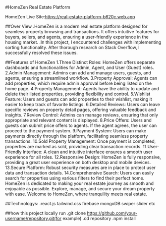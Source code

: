 #HomeZen Real Estate Platform

HomeZen Live Site:https://real-estate-platform-b620c.web.app

##Over View
.HomeZen is a modern real estate platform designed for seamless property browsing and transactions. It offers intuitive features for buyers, sellers, and agents, ensuring a user-friendly experience in the housing market.
.In this project, I encountered challenges with implementing sorting functionality. After thorough research on Stack Overflow, I successfully resolved these issues.

##Features of HomeZen
1.Three Distinct Roles: HomeZen offers separate dashboards and functionalities for Admin, Agent, and User (Guest) roles.
2.Admin Management: Admins can add and manage users, guests, and agents, ensuring a streamlined workflow.
3.Property Approval: Agents can add properties, which require admin approval before being listed on the home page.
4.Property Management: Agents have the ability to update and delete their listed properties, providing flexibility and control.
5.Wishlist Feature: Users and guests can add properties to their wishlist, making it easier to keep track of favorite listings.
6.Detailed Reviews: Users can leave specific reviews on property detail pages, offering valuable feedback and insights.
7.Review Control: Admins can manage reviews, ensuring that only appropriate and relevant content is displayed.
8.Price Offers: Users and guests can submit price offers to agents. If the agent agrees, the user can proceed to the payment system.
9.Payment System: Users can make payments directly through the platform, facilitating seamless property transactions.
10.Sold Property Management: Once payment is completed, properties are marked as sold, providing clear transaction records.
11.User-Friendly Interface: A clean and intuitive interface ensures a smooth user experience for all roles.
12.Responsive Design: HomeZen is fully responsive, providing a great user experience on both desktop and mobile devices.
13.Secure Platform: Robust security measures are in place to protect user data and transaction details.
14.Comprehensive Search: Users can easily search for properties using various filters to find their perfect home.
HomeZen is dedicated to making your real estate journey as smooth and enjoyable as possible. Explore, manage, and secure your dream property with ease. Welcome to HomeZen, where tranquility meets real estate.

##Technologys:
.react.js tailwind.css firebase mongoDB swiper slider etc

##how this project locally run
.git clone https://github.com/your-username/repository.git(for example)
.cd repository
.npm install
